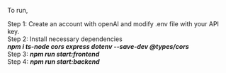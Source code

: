 To run,

Step 1: Create an account with openAI and modify .env file with your API key.<br>
Step 2: Install necessary dependencies <br>***npm i ts-node cors express dotenv --save-dev @types/cors <br>***
Step 3: ***npm run start:frontend***<br>
Step 4: ***npm run start:backend***

